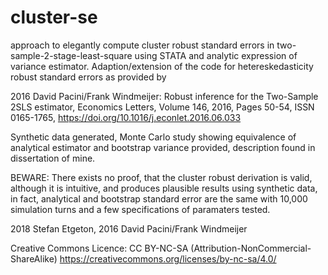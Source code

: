# cluster-se
approach to elegantly compute cluster robust standard errors in two-sample-2-stage-least-square using STATA and analytic expression of variance estimator. Adaption/extension of the code for hetereskedasticity robust standard errors as provided by

2016 David Pacini/Frank Windmeijer: 
Robust inference for the Two-Sample 2SLS estimator,
Economics Letters,
Volume 146,
2016,
Pages 50-54,
ISSN 0165-1765,
https://doi.org/10.1016/j.econlet.2016.06.033


Synthetic data generated, Monte Carlo study showing equivalence of analytical estimator and bootstrap variance provided, description found in dissertation of mine.


BEWARE: There exists no proof, that the cluster robust derivation is valid, although it is intuitive, and produces plausible results using synthetic data, in fact, analytical and bootstrap standard error are the same with 10,000 simulation turns and a few specifications of paramaters tested.


2018 Stefan Etgeton, 2016 David Pacini/Frank Windmeijer

Creative Commons Licence:  CC BY-NC-SA (Attribution-NonCommercial-ShareAlike)
https://creativecommons.org/licenses/by-nc-sa/4.0/

